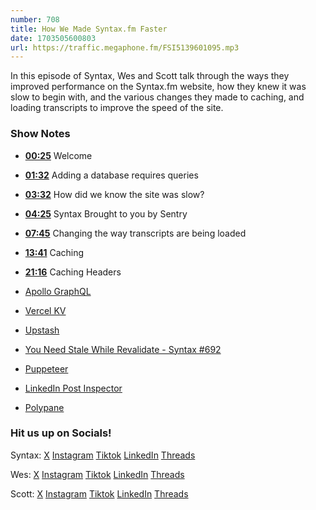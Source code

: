 ```yaml
---
number: 708
title: How We Made Syntax.fm Faster
date: 1703505600803
url: https://traffic.megaphone.fm/FSI5139601095.mp3
---
```


In this episode of Syntax, Wes and Scott talk through the ways they improved performance on the Syntax.fm website, how they knew it was slow to begin with, and the various changes they made to caching, and loading transcripts to improve the speed of the site.

### Show Notes

* **[00:25](#t=00:25)** Welcome
* **[01:32](#t=01:32)** Adding a database requires queries
* **[03:32](#t=03:32)** How did we know the site was slow?
* **[04:25](#t=04:25)** Syntax Brought to you by Sentry
* **[07:45](#t=07:45)** Changing the way transcripts are being loaded
* **[13:41](#t=13:41)** Caching
* **[21:16](#t=21:16)** Caching Headers


* [Apollo GraphQL](https://www.apollographql.com/)
* [Vercel KV](https://vercel.com/docs/storage/vercel-kv)
* [Upstash](https://upstash.com/)
* [You Need Stale While Revalidate - Syntax #692](https://syntax.fm/show/692/you-need-stale-while-revalidate)
* [Puppeteer ](https://pptr.dev/)
* [LinkedIn Post Inspector](https://www.linkedin.com/post-inspector/)
* [Polypane](https://polypane.app/)

### Hit us up on Socials!

Syntax: [X](https://twitter.com/syntaxfm) [Instagram](https://www.instagram.com/syntax_fm/) [Tiktok](https://www.tiktok.com/@syntaxfm) [LinkedIn](https://www.linkedin.com/company/96077407/admin/feed/posts/) [Threads](https://www.threads.net/@syntax_fm)

Wes: [X](https://twitter.com/wesbos) [Instagram](https://www.instagram.com/wesbos/) [Tiktok](https://www.tiktok.com/@wesbos) [LinkedIn](https://www.linkedin.com/in/wesbos/) [Threads](https://www.threads.net/@wesbos)

Scott: [X](https://twitter.com/stolinski) [Instagram](https://www.instagram.com/stolinski/) [Tiktok](https://www.tiktok.com/@stolinski) [LinkedIn](https://www.linkedin.com/in/stolinski/) [Threads](https://www.threads.net/@stolinski)